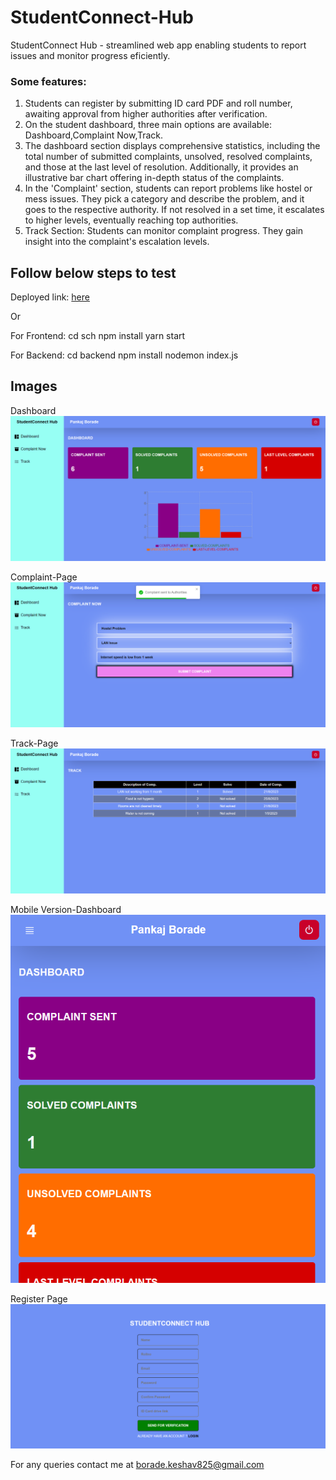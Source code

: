 # StudentConnect-Hub
StudentConnect Hub - streamlined web app enabling students to report issues and monitor progress eficiently.

### Some features:
1. Students can register by submitting ID card PDF and roll number, awaiting approval from higher authorities after verification.
2. On the student dashboard, three main options are available: Dashboard,Complaint Now,Track.
3. The dashboard section displays comprehensive statistics, including the total number of submitted complaints, unsolved, resolved complaints, and those at the last level of resolution. Additionally, it provides an illustrative bar chart offering in-depth status of the complaints.
3. In the 'Complaint' section, students can report problems like hostel or mess issues. They pick a category and describe the problem, and it goes to the respective authority. If not resolved in a set time, it escalates to higher levels, eventually reaching top authorities. 
4. Track Section: Students can monitor complaint progress. They gain insight into the complaint's escalation levels.

## Follow below steps to test
Deployed link: [here](https://studentconnecthub.netlify.app/)

Or 

For Frontend:
cd sch
npm install
yarn start

For Backend:
cd backend
npm install
nodemon index.js

## Images
Dashboard
![Dashboard](./images/dashboard.png)

Complaint-Page
![Complaint-Page](./images/complaint.png)

Track-Page
![Track-Page](./images/track.png)

Mobile Version-Dashboard
![Responsive](./images/responsive.png)

Register Page
![Register](./images/register.png)

For any queries contact me at borade.keshav825@gmail.com